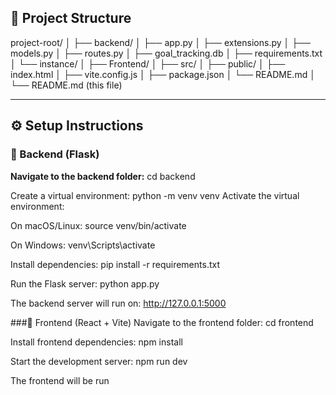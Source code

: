 ## 📁 Project Structure
project-root/
│
├── backend/
│ ├── app.py
│ ├── extensions.py
│ ├── models.py
│ ├── routes.py
│ ├── goal_tracking.db
│ ├── requirements.txt
│ └── instance/
│
├── Frontend/
│ ├── src/
│ ├── public/
│ ├── index.html
│ ├── vite.config.js
│ ├── package.json
│ └── README.md
│
└── README.md (this file)


---

## ⚙️ Setup Instructions

### 🔹 Backend (Flask)
 **Navigate to the backend folder:**
   cd backend

Create a virtual environment:
python -m venv venv
Activate the virtual environment:

On macOS/Linux:
source venv/bin/activate

On Windows:
venv\Scripts\activate


Install dependencies:
pip install -r requirements.txt

Run the Flask server:
python app.py

The backend server will run on:
http://127.0.0.1:5000



###🔹 Frontend (React + Vite)
Navigate to the frontend folder:
cd frontend


Install frontend dependencies:
npm install


Start the development server:
npm run dev


The frontend will be run